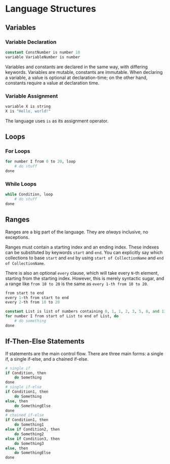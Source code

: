 # Language Structures

## Variables

### Variable Declaration

```perl
constant ConstNumber is number 10
variable VariableNumber is number
```

Variables and constants are declared in the same way, with differing keywords.
Variables are mutable, constants are immutable.
When declaring a variable, a value is optional at declaration-time; on the other hand, constants require a value at declaration time.

### Variable Assignment

```perl
variable X is string
X is "Hello, world!"
```

The language uses `is` as its assignment operator.

## Loops

### For Loops

```perl
for number I from 0 to 20, loop
    # do stuff
done
```

### While Loops

```perl
while Condition, loop
    # do stuff
done
```

## Ranges

Ranges are a big part of the language. They are *always* inclusive, no exceptions.

Ranges must contain a starting index and an ending index.
These indexes can be substituted by keywords `start` and `end`.
You can explicitly say which collections to base `start` and `end` by using `start of CollectionName` and `end of CollectionName`.

There is also an optional `every` clause, which will take every `N`-th element, starting from the starting index.
However, this is merely syntactic sugar, and a range like `from 10 to 20` is the same as `every 1-th from 10 to 20`.

```perl
from start to end
every 1-th from start to end
every 2-th from 10 to 20

constant List is list of numbers containing 0, 1, 1, 2, 3, 5, 8, and 13
for number I from start of List to end of List, do
    # do something
done
```

## If-Then-Else Statements

If statements are the main control flow.
There are three main forms: a single if, a single if-else, and a chained if-else.

```perl
# single if
if Condition, then
    do Something
done
# single if-else
if Condition1, then
    do Something
else, then
    do SomethingElse
done
# chained if-else
if Condition1, then
    do Something1
else if Condition2, then
    do Something2
else if Condition3, then
    do Something3
else, then
    do SomethingElse
done
```
